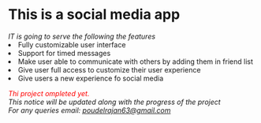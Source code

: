 <h1>This is a social media app </h1>
<i>IT is going to serve the following the features</i>
<li>Fully customizable user interface</li>
<li>Support for timed messages</li>
<li>Make user able to communicate with others by adding them in friend list</li>
<li>Give user full access to customize their user experience</li>
<li>Give users a new experience fo social media</li>

<i style="color: red;">Thi project ompleted yet.</i><br>
<i>This notice will be updated along with the progress of the project</i><br>
<i>For any queries email: <a href="poudelrajan63@gmail.com">poudelrajan63@gmail.com</a><br>
